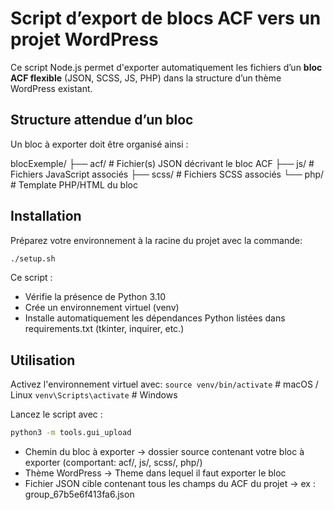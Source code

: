 # Script d’export de blocs ACF vers un projet WordPress

Ce script Node.js permet d'exporter automatiquement les fichiers d’un **bloc ACF flexible** (JSON, SCSS, JS, PHP) dans la structure d’un thème WordPress existant.  


## Structure attendue d’un bloc

Un bloc à exporter doit être organisé ainsi :

blocExemple/
├── acf/ # Fichier(s) JSON décrivant le bloc ACF
├── js/ # Fichiers JavaScript associés
├── scss/ # Fichiers SCSS associés
└── php/ # Template PHP/HTML du bloc


## Installation

Préparez votre environnement à la racine du projet avec la commande:
```bash
./setup.sh
```

Ce script :
- Vérifie la présence de Python 3.10
- Crée un environnement virtuel (venv)
- Installe automatiquement les dépendances Python listées dans requirements.txt (tkinter, inquirer, etc.)


## Utilisation

Activez l'environnement virtuel avec:
```source venv/bin/activate```  # macOS / Linux
```venv\Scripts\activate```     # Windows

Lancez le script avec :
```bash
python3 -m tools.gui_upload
```

- Chemin du bloc à exporter → dossier source contenant votre bloc à exporter (comportant: acf/, js/, scss/, php/)
- Thème WordPress → Theme dans lequel il faut exporter le bloc
- Fichier JSON cible contenant tous les champs du ACF du projet → ex : group_67b5e6f413fa6.json